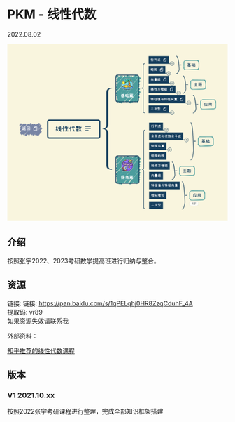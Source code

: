 # PKM - 线性代数  

2022.08.02

![image text](./resources/线性代数.png)
## 介绍
按照张宇2022、2023考研数学提高班进行归纳与整合。
## 资源
链接: 链接: https://pan.baidu.com/s/1qPELqhj0HR8ZzqCduhF_4A  
提取码: vr89  
如果资源失效请联系我  

外部资料：

[知乎推荐的线性代数课程](https://zhuanlan.zhihu.com/p/58472836)

## 版本
### V1 2021.10.xx  
按照2022张宇考研课程进行整理，完成全部知识框架搭建   
